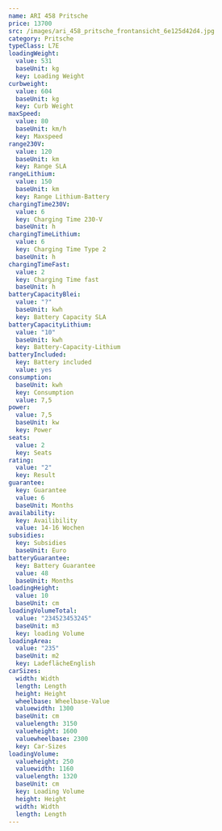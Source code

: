 ```yaml
---
name: ARI 458 Pritsche
price: 13700
src: /images/ari_458_pritsche_frontansicht_6e125d42d4.jpg
category: Pritsche
typeClass: L7E
loadingWeight:
  value: 531
  baseUnit: kg
  key: Loading Weight
curbweight:
  value: 604
  baseUnit: kg
  key: Curb Weight
maxSpeed:
  value: 80
  baseUnit: km/h
  key: Maxspeed
range230V:
  value: 120
  baseUnit: km
  key: Range SLA
rangeLithium:
  value: 150
  baseUnit: km
  key: Range Lithium-Battery
chargingTime230V:
  value: 6
  key: Charging Time 230-V
  baseUnit: h
chargingTimeLithium:
  value: 6
  key: Charging Time Type 2
  baseUnit: h
chargingTimeFast:
  value: 2
  key: Charging Time fast
  baseUnit: h
batteryCapacityBlei:
  value: "?"
  baseUnit: kwh
  key: Battery Capacity SLA
batteryCapacityLithium:
  value: "10"
  baseUnit: kwh
  key: Battery-Capacity-Lithium
batteryIncluded:
  key: Battery included
  value: yes
consumption:
  baseUnit: kwh
  key: Consumption
  value: 7,5
power:
  value: 7,5
  baseUnit: kw
  key: Power
seats:
  value: 2
  key: Seats
rating:
  value: "2"
  key: Result
guarantee:
  key: Guarantee
  value: 6
  baseUnit: Months
availability:
  key: Availibility
  value: 14-16 Wochen
subsidies:
  key: Subsidies
  baseUnit: Euro
batteryGuarantee:
  key: Battery Guarantee
  value: 48
  baseUnit: Months
loadingHeight:
  value: 10
  baseUnit: cm
loadingVolumeTotal:
  value: "234523453245"
  baseUnit: m3
  key: loading Volume
loadingArea:
  value: "235"
  baseUnit: m2
  key: LadeflächeEnglish
carSizes:
  width: Width
  length: Length
  height: Height
  wheelbase: Wheelbase-Value
  valuewidth: 1300
  baseUnit: cm
  valuelength: 3150
  valueheight: 1600
  valuewheelbase: 2300
  key: Car-Sizes
loadingVolume:
  valueheight: 250
  valuewidth: 1160
  valuelength: 1320
  baseUnit: cm
  key: Loading Volume
  height: Height
  width: Width
  length: Length
---
```

